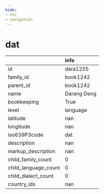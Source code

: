 ```yaml
---
hide:
- toc
- navigation
---
```

# dat
|                      | info        |
|:---------------------|:------------|
| id                   | dara1255    |
| family_id            | book1242    |
| parent_id            | book1242    |
| name                 | Darang Deng |
| bookkeeping          | True        |
| level                | language    |
| latitude             | nan         |
| longitude            | nan         |
| iso639P3code         | dat         |
| description          | nan         |
| markup_description   | nan         |
| child_family_count   | 0           |
| child_language_count | 0           |
| child_dialect_count  | 0           |
| country_ids          | nan         |